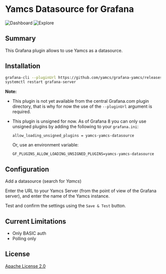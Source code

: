 # Yamcs Datasource for Grafana

![Dashboard](https://raw.githubusercontent.com/yamcs/grafana-yamcs/master/src/img/dashboard.png)
![Explore](https://raw.githubusercontent.com/yamcs/grafana-yamcs/master/src/img/explore.png)

## Summary

This Grafana plugin allows to use Yamcs as a datasource.


## Installation

```bash
grafana-cli --pluginUrl https://github.com/yamcs/grafana-yamcs/releases/download/v2.1.0/yamcs-yamcs-datasource-2.1.0.zip plugins install yamcs-yamcs-datasource
systemctl restart grafana-server
```

**Note:**

* This plugin is not yet available from the central Grafana.com plugin directory, that is why for now the use of the `--pluginUrl` argument is required.

* This plugin is unsigned for now. As of Grafana 8 you can only use unsigned plugins by adding the following to your `grafana.ini`:

      allow_loading_unsigned_plugins = yamcs-yamcs-datasource

  Or, use an environment variable:

      GF_PLUGINS_ALLOW_LOADING_UNSIGNED_PLUGINS=yamcs-yamcs-datasource


## Configuration

Add a datasource (search for *Yamcs*)

Enter the URL to your Yamcs Server (from the point of view of the Grafana server), and enter the name of the Yamcs instance.

Test and confirm the settings using the `Save & Test` button.


## Current Limitations

* Only BASIC auth
* Polling only


## License

[Apache License 2.0](https://github.com/yamcs/grafana-yamcs/blob/master/LICENSE) 
